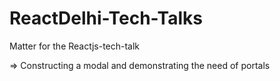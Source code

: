 # ReactDelhi-Tech-Talks
Matter for the Reactjs-tech-talk

=> Constructing a modal and demonstrating the need of portals
